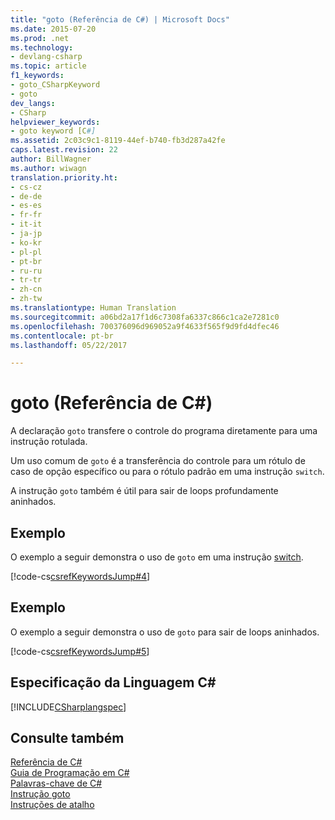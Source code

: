 ```yaml
---
title: "goto (Referência de C#) | Microsoft Docs"
ms.date: 2015-07-20
ms.prod: .net
ms.technology:
- devlang-csharp
ms.topic: article
f1_keywords:
- goto_CSharpKeyword
- goto
dev_langs:
- CSharp
helpviewer_keywords:
- goto keyword [C#]
ms.assetid: 2c03c9c1-8119-44ef-b740-fb3d287a42fe
caps.latest.revision: 22
author: BillWagner
ms.author: wiwagn
translation.priority.ht:
- cs-cz
- de-de
- es-es
- fr-fr
- it-it
- ja-jp
- ko-kr
- pl-pl
- pt-br
- ru-ru
- tr-tr
- zh-cn
- zh-tw
ms.translationtype: Human Translation
ms.sourcegitcommit: a06bd2a17f1d6c7308fa6337c866c1ca2e7281c0
ms.openlocfilehash: 700376096d969052a9f4633f565f9d9fd4dfec46
ms.contentlocale: pt-br
ms.lasthandoff: 05/22/2017

---
```

# <a name="goto-c-reference"></a>goto (Referência de C#)
A declaração `goto` transfere o controle do programa diretamente para uma instrução rotulada.  
  
 Um uso comum de `goto` é a transferência do controle para um rótulo de caso de opção específico ou para o rótulo padrão em uma instrução `switch`.  
  
 A instrução `goto` também é útil para sair de loops profundamente aninhados.  
  
## <a name="example"></a>Exemplo  
 O exemplo a seguir demonstra o uso de `goto` em uma instrução [switch](../../../csharp/language-reference/keywords/switch.md).  
  
 [!code-cs[csrefKeywordsJump#4](../../../csharp/language-reference/keywords/codesnippet/CSharp/goto_1.cs)]  
  
## <a name="example"></a>Exemplo  
 O exemplo a seguir demonstra o uso de `goto` para sair de loops aninhados.  
  
 [!code-cs[csrefKeywordsJump#5](../../../csharp/language-reference/keywords/codesnippet/CSharp/goto_2.cs)]  
  
## <a name="c-language-specification"></a>Especificação da Linguagem C#  
 [!INCLUDE[CSharplangspec](../../../csharp/language-reference/keywords/includes/csharplangspec_md.md)]  
  
## <a name="see-also"></a>Consulte também  
 [Referência de C#](../../../csharp/language-reference/index.md)   
 [Guia de Programação em C#](../../../csharp/programming-guide/index.md)   
 [Palavras-chave de C#](../../../csharp/language-reference/keywords/index.md)   
 [Instrução goto](https://docs.microsoft.com/cpp/cpp/goto-statement-cpp)   
 [Instruções de atalho](../../../csharp/language-reference/keywords/jump-statements.md)
